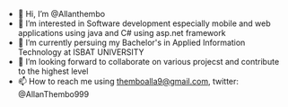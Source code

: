 - 👋 Hi, I’m @Allanthembo
- 👀 I’m interested in Software development especially mobile and web applications using java and C# using asp.net framework
- 🌱 I’m currently persuing my Bachelor's in Applied Information Technology at ISBAT UNIVERSITY
- 💞️ I’m looking forward to collaborate on various projecst and contribute to the highest level
- 📫 How to reach me using themboalla9@gmail.com, twitter: @AllanThembo999

<!---
Allanthembo/Allanthembo is a ✨ special ✨ repository because its `README.md` (this file) appears on your GitHub profile.
You can click the Preview link to take a look at your changes.
--->

